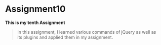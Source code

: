 # Assignment10

**This is my tenth Assignment**   

>In this assignment, I learned various commands of jQuery as well as its plugins and applied them in my assignment.


